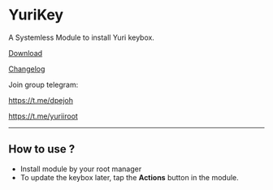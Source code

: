 # YuriKey
A Systemless Module to install Yuri keybox.

[Download](https://github.com/dpejoh/yurikey/releases/tag/v1.2) 

[Changelog](https://raw.githubusercontent.com/dpejoh/yurikey/refs/heads/main/changelog.md) 

Join group telegram:

https://t.me/dpejoh

https://t.me/yuriiroot

---

## How to use ?

- Install module by your root manager
- To update the keybox later, tap the **Actions** button in the module.
